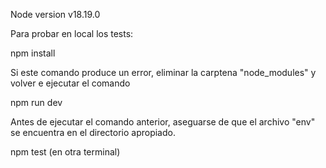 Node version v18.19.0

Para probar en local los tests:

npm install

Si este comando produce un error, eliminar la carptena "node_modules" y volver e ejecutar el comando

npm run dev

Antes de ejecutar el comando anterior, aseguarse de que el archivo "env" se encuentra en el directorio apropiado.

npm test (en otra terminal)
